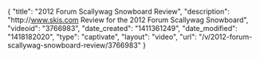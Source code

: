 {
    "title": "2012 Forum Scallywag Snowboard Review",
    "description": "http:\/\/www.skis.com Review for the 2012 Forum Scallywag Snowboard",
    "videoid": "3766983",
    "date_created": "1411361249",
    "date_modified": "1418182020",
    "type": "captivate",
    "layout": "video",
    "url": "\/v\/2012-forum-scallywag-snowboard-review\/3766983"
}